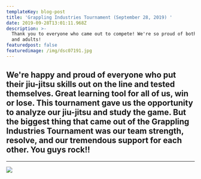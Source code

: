 ```yaml
---
templateKey: blog-post
title: 'Grappling Industries Tournament (September 28, 2019) '
date: 2019-09-28T13:01:11.968Z
description: >-
  Thank you to everyone who came out to compete! We're so proud of both children
  and adults! 
featuredpost: false
featuredimage: /img/dsc07191.jpg
---
```

## We're happy and proud of everyone who put their jiu-jitsu skills out on the line and tested themselves. Great learning tool for all of us, win or lose. This tournament gave us the opportunity to analyze our jiu-jitsu and study the game. But the biggest thing that came out of the Grappling Industries Tournament was our team strength, resolve, and our tremendous support for each other. You guys rock!!

- - -

![](/img/dsc07191.jpg)
